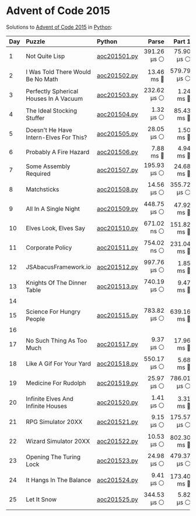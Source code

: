 # Advent of Code 2015

Solutions to [Advent of Code 2015](https://adventofcode.com/2015/) in [Python](https://www.python.org/):

| Day  | Puzzle                                 | Python                                                                 |       Parse |      Part 1 |      Part 2 |       Total |
| :--- | :------------------------------------- | :--------------------------------------------------------------------- | ----------: | ----------: | ----------: | ----------: |
| 1    | Not Quite Lisp                         | [aoc201501.py](01_not_quite_lisp/aoc201501.py)                         | 391.26 μs ⚪️ |  75.90 μs ⚪️ | 302.45 μs ⚪️ | 769.60 μs ⚪️ |
| 2    | I Was Told There Would Be No Math      | [aoc201502.py](02_i_was_told_there_would_be_no_math/aoc201502.py)      |  13.46 ms 🔵 | 579.79 μs ⚪️ | 424.58 μs ⚪️ |  14.46 ms 🔵 |
| 3    | Perfectly Spherical Houses In A Vacuum | [aoc201503.py](03_perfectly_spherical_houses_in_a_vacuum/aoc201503.py) | 232.62 μs ⚪️ |   1.24 ms 🔵 |   1.42 ms 🔵 |   2.89 ms 🔵 |
| 4    | The Ideal Stocking Stuffer             | [aoc201504.py](04_the_ideal_stocking_stuffer/aoc201504.py)             |   1.32 μs ⚪️ |  85.43 ms 🔵 |    2.69 s 🔴 |    2.78 s 🔴 |
| 5    | Doesn't He Have Intern-Elves For This? | [aoc201505.py](05_doesnt_he_have_intern-elves_for_this/aoc201505.py)   |  28.05 μs ⚪️ |   1.50 ms 🔵 |   2.59 ms 🔵 |   4.12 ms 🔵 |
| 6    | Probably A Fire Hazard                 | [aoc201506.py](06_probably_a_fire_hazard/aoc201506.py)                 |   7.88 ms 🔵 |   4.94 ms 🔵 |  47.74 ms 🔵 |  60.56 ms 🔵 |
| 7    | Some Assembly Required                 | [aoc201507.py](07_some_assembly_required/aoc201507.py)                 | 195.93 μs ⚪️ |  24.68 ms 🔵 |  45.44 ms 🔵 |  70.32 ms 🔵 |
| 8    | Matchsticks                            | [aoc201508.py](08_matchsticks/aoc201508.py)                            |  14.56 μs ⚪️ | 355.72 μs ⚪️ | 120.78 μs ⚪️ | 491.06 μs ⚪️ |
| 9    | All In A Single Night                  | [aoc201509.py](09_all_in_a_single_night/aoc201509.py)                  | 448.75 μs ⚪️ |  47.92 ms 🔵 |  47.25 ms 🔵 |  95.62 ms 🔵 |
| 10   | Elves Look, Elves Say                  | [aoc201510.py](10_elves_look_elves_say/aoc201510.py)                   | 671.02 ns ⚪️ | 151.82 ms 🔵 |    2.25 s 🔴 |    2.40 s 🔴 |
| 11   | Corporate Policy                       | [aoc201511.py](11_corporate_policy/aoc201511.py)                       | 754.02 ns ⚪️ | 231.04 ms 🔵 | 602.25 ms 🔵 | 833.29 ms 🔵 |
| 12   | JSAbacusFramework.io                   | [aoc201512.py](12_jsabacusframework_io/aoc201512.py)                   | 997.76 μs ⚪️ |   1.85 ms 🔵 |   1.03 ms 🔵 |   3.88 ms 🔵 |
| 13   | Knights Of The Dinner Table            | [aoc201513.py](13_knights_of_the_dinner_table/aoc201513.py)            | 740.19 μs ⚪️ |   9.47 ms 🔵 |  53.55 ms 🔵 |  63.76 ms 🔵 |
| 14   |                                        |                                                                        |             |             |             |             |
| 15   | Science For Hungry People              | [aoc201515.py](15_science_for_hungry_people/aoc201515.py)              | 783.82 μs ⚪️ | 639.16 ms 🔵 | 193.06 ms 🔵 | 833.00 ms 🔵 |
| 16   |                                        |                                                                        |             |             |             |             |
| 17   | No Such Thing As Too Much              | [aoc201517.py](17_no_such_thing_as_too_much/aoc201517.py)              |   9.37 μs ⚪️ |  17.96 ms 🔵 |  17.81 ms 🔵 |  35.77 ms 🔵 |
| 18   | Like A Gif For Your Yard               | [aoc201518.py](18_like_a_gif_for_your_yard/aoc201518.py)               | 550.17 μs ⚪️ |   5.68 ms 🔵 |   6.24 ms 🔵 |  12.47 ms 🔵 |
| 19   | Medicine For Rudolph                   | [aoc201519.py](19_medicine_for_rudolph/aoc201519.py)                   |  25.97 μs ⚪️ | 786.01 μs ⚪️ |  37.77 ms 🔵 |  38.58 ms 🔵 |
| 20   | Infinite Elves And Infinite Houses     | [aoc201520.py](20_infinite_elves_and_infinite_houses/aoc201520.py)     |   1.41 μs ⚪️ |   3.31 ms 🔵 |    2.55 s 🔴 |    2.55 s 🔴 |
| 21   | RPG Simulator 20XX                     | [aoc201521.py](21_rpg_simulator_20xx/aoc201521.py)                     |   9.15 μs ⚪️ | 175.57 μs ⚪️ | 335.43 μs ⚪️ | 520.15 μs ⚪️ |
| 22   | Wizard Simulator 20XX                  | [aoc201522.py](22_wizard_simulator_20xx/aoc201522.py)                  |  10.53 μs ⚪️ | 802.30 ms 🔵 |    2.21 s 🔴 |    3.01 s 🔴 |
| 23   | Opening The Turing Lock                | [aoc201523.py](23_opening_the_turing_lock/aoc201523.py)                |  24.98 μs ⚪️ | 479.37 μs ⚪️ | 616.68 μs ⚪️ |   1.12 ms 🔵 |
| 24   | It Hangs In The Balance                | [aoc201524.py](24_it_hangs_in_the_balance/aoc201524.py)                |   9.41 μs ⚪️ | 173.40 ms 🔵 |   7.47 ms 🔵 | 180.89 ms 🔵 |
| 25   | Let It Snow                            | [aoc201525.py](25_let_it_snow/aoc201525.py)                            | 344.53 μs ⚪️ |   5.82 μs ⚪️ | 248.00 ns ⚪️ | 350.59 μs ⚪️ |

